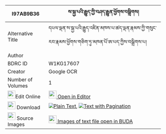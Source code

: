 |I97AB9B36|ས་སྐྱ་པའི་རྒྱུད་ཀྱི་བཤད་རྒྱུན་ཕྱོགས་བསྒྲིགས། 
| --- | --- 
|Alternative Title |དཔལ་ལྡན་ས་སྐྱ་པའི་རྒྱུད་འཛིན་མཁས་པ་ཚད་ལྡན་རྣམས་ཀྱི་གསུང་རབ་རྣམས་ཕྱོགས་གཅིག་ཏུ་མཁན་པོ་ཨ་པད་ཀྱིས་བསྒྲིགས་པ།
|Author | 
|BDRC ID | W1KG17607
|Creator | Google OCR
|Number of Volumes| 1
|<img width="25" src="https://img.icons8.com/color/25/000000/edit-property.png">Edit Online| [<img width="25" src="https://avatars.githubusercontent.com/u/45091458?s=200&v=4"> Open in Editor](http://editor.openpecha.org/I97AB9B36)
|<img width="25" src="https://img.icons8.com/fluent/48/000000/download-2.png"/>  Download | [![](https://img.icons8.com/color/20/000000/txt.png)Plain Text](https://github.com/Openpecha/I97AB9B36/releases/download/v1/sakyapa_i_gyu_kyi_shegyun_chok_plain_I97AB9B36.zip), [![](https://img.icons8.com/color/20/000000/txt.png)Text with Pagination](https://github.com/Openpecha/I97AB9B36/releases/download/v1/sakyapa_i_gyu_kyi_shegyun_chok_pages_I97AB9B36.zip)
|<img width="25" src="https://img.icons8.com/plasticine/100/000000/pictures-folder.png"/>  Source Images | [<img width="25" src="https://library.bdrc.io/icons/BUDA-small.svg"> Images of text file open in BUDA](https://library.bdrc.io/show/bdr:W1KG17607)